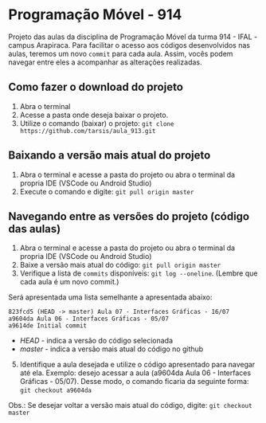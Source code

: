 # **Programação Móvel - 914**

Projeto das aulas da disciplina de Programação Móvel da turma 914 - IFAL - campus Arapiraca.
Para facilitar o acesso aos códigos desenvolvidos nas aulas, teremos um novo `commit` para cada aula. Assim, vocês podem navegar entre eles a acompanhar as alterações realizadas.
</br>

## **Como fazer o download do projeto**

1. Abra o terminal
2. Acesse a pasta onde deseja baixar o projeto.
3. Utilize o comando (baixar) o projeto: `git clone https://github.com/tarsis/aula_913.git`
   </br>

## **Baixando a versão mais atual do projeto**

1. Abra o terminal e acesse a pasta do projeto ou abra o terminal da propria IDE (VSCode ou Android Studio)
2. Execute o comando e digite: `git pull origin master`
   </br>

## **Navegando entre as versões do projeto (código das aulas)**

1. Abra o terminal e acesse a pasta do projeto ou abra o terminal da propria IDE (VSCode ou Android Studio)
2. Baixe a versão mais atual do código: `git pull origin master`
3. Verifique a lista de `commits` disponíveis: `git log --oneline`. (Lembre que cada aula é um novo commit.)

Será apresentada uma lista semelhante a apresentada abaixo:

```shell
823fcd5 (HEAD -> master) Aula 07 - Interfaces Gráficas - 16/07
a9604da Aula 06 - Interfaces Gráficas - 05/07
a9614de Initial commit
```

- *HEAD* - indica a versão do código selecionada
- *master* - indica a versão mais atual do código no github

5. Identifique a aula desejada e utilize o código apresentado para navegar até ela. Exemplo: desejo acessar a aula (a9604da Aula 06 - Interfaces Gráficas - 05/07). Desse modo, o comando ficaria da seguinte forma: `git checkout a9604da`

Obs.: Se desejar voltar a versão mais atual do código, digite: `git checkout master`
